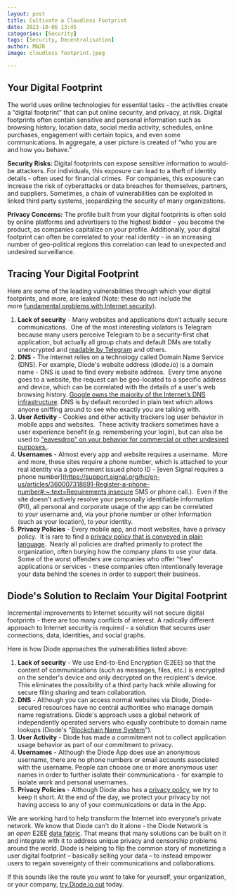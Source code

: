 ```yaml
---
layout: post
title: Cultivate a Cloudless Footprint 
date: 2023-10-06 13:45
categories: [Security]
tags: [Security, Decentralisation]
author: MNJR
image: cloudless footprint.jpeg

---
```

## **Your Digital Footprint**

The world uses online technologies for essential tasks - the activities create a “digital footprint” that can put online security, and privacy, at risk.  Digital footprints often contain sensitive and personal information such as browsing history, location data, social media activity, schedules, online purchases, engagement with certain topics, and even some communications. In aggregate, a user picture is created of “who you are and how you behave.”

**Security Risks:** Digital footprints can expose sensitive information to would-be attackers. For individuals, this exposure can lead to a theft of identity details - often used for financial crimes.  For companies, this exposure can increase the risk of cyberattacks or data breaches for themselves, partners, and suppliers. Sometimes, a chain of vulnerabilities can be exploited in linked third party systems, jeopardizing the security of many organizations.

**Privacy Concerns:** The profile built from your digital footprints is often sold by online platforms and advertisers to the highest bidder - you become the product, as companies capitalize on your profile. Additionally, your digital footprint can often be correlated to your real identity - in an increasing number of geo-political regions this correlation can lead to unexpected and undesired surveillance.

## **Tracing Your Digital Footprint**

Here are some of the leading vulnerabilities through which your digital footprints, and more, are leaked (Note: these do not include the more [fundamental problems with Internet security](https://diode.io/blog/why-there-are-3652-organizations-that-can-read-everyones-encrypted-traffic)).  

1.  **Lack of security** - Many websites and applications don’t actually secure communications.  One of the most interesting violators is Telegram because many users perceive Telegram to be a security-first chat application, but actually all group chats and default DMs are totally unencrypted and [readable by Telegram](https://www.makeuseof.com/telegram-security/) and others.
2.  **DNS** - The Internet relies on a technology called Domain Name Service (DNS).  For example, Diode's website address (diode.io) is a domain name - DNS is used to find every website address.  Every time anyone goes to a website, the request can be geo-located to a specific address and device, which can be correlated with the details of a user's web browsing history. [Google owns the majority of the Internet’s DNS infrastructure](https://en.wikipedia.org/wiki/Google_Public_DNS). DNS is by default recorded in plain text which allows anyone sniffing around to see who exactly you are talking with.
3.  **User Activity** - Cookies and other activity trackers log user behavior in mobile apps and websites.  These activity trackers sometimes have a user experience benefit (e.g. remembering your login), but can also be used to ["eavesdrop" on your behavior for commercial or other undesired purposes.](https://www.theverge.com/2022/4/28/23047026/amazon-alexa-voice-data-targeted-ads-research-report).
4.  **Usernames** - Almost every app and website requires a username.  More and more, these sites require a phone number, which is attached to your real identity via a government issued photo ID - [even Signal requires a phone number](https://support.signal.org/hc/en-us/articles/360007318691-Register-a-phone-number#:~:text=Requirements,insecure SMS or phone call.).  Even if the site doesn't actively resolve your personally identifiable information (PII), all personal and corporate usage of the app can be correlated to _your_ username and, via your phone number or other information (such as your location), to _your_ identity. 
5.  **Privacy Policies** - Every mobile app, and most websites, have a privacy policy.  It is rare to find a [privacy policy that is conveyed in plain language](https://www.theatlantic.com/technology/archive/2012/03/reading-the-privacy-policies-you-encounter-in-a-year-would-take-76-work-days/253851/).  Nearly all policies are drafted primarily to protect the organization, often burying how the company plans to use your data.  Some of the worst offenders are companies who offer “free” applications or services - these companies often intentionally leverage your data behind the scenes in order to support their business.

## **Diode's Solution to Reclaim Your Digital Footprint**

Incremental improvements to Internet security will not secure digital footprints - there are too many conflicts of interest. A radically different approach to Internet security is required - a solution that secures user connections, data, identities, and social graphs. 

Here is how Diode approaches the vulnerabilities listed above:

1.  **Lack of security** - We use End-to-End Encryption (E2EE) so that the content of communications (such as messages, files, etc.) is encrypted on the sender's device and only decrypted on the recipient's device. This eliminates the possibility of a third party hack while allowing for secure filing sharing and team collaboration. 
2.  **DNS** - Although you can access normal websites via Diode, Diode-secured resources have no central authorities who manage domain name registrations. Diode's approach uses a global network of independently operated servers who equally contribute to domain name lookups (Diode's "[Blockchain Name System](https://support.diode.io/article/2bzhaehdp2-reserving-a-domain-name)"). 
3.  **User Activity** - Diode has made a commitment not to collect application usage behavior as part of our commitment to privacy. 
4.  **Usernames** - Although the Diode App does use an anonymous username, there are no phone numbers or email accounts associated with the username.  People can choose one or more anonymous user names in order to further isolate their communications - for example to isolate work and personal usernames. 
5.  **Privacy Policies** - Although Diode also has a [privacy policy](https://diode.io/privacy-policy/), we try to keep it short.  At the end of the day, we protect your privacy by not having access to any of your communications or data in the App.

We are working hard to help transform the Internet into everyone’s private network. We know that Diode can't do it alone - the Diode Network is an _open_ E2EE [data fabric](https://www.dataversity.net/data-fabric-architecture-101/).  That means that many solutions can be built on it and integrate with it to address unique privacy and censorship problems around the world. Diode is helping to flip the common story of monetizing a user digital footprint – basically selling your data – to instead empower users to regain sovereignty of their communications and collaborations.  

If this sounds like the route you want to take for yourself, your organization, or your company, [try Diode.io out](https://diode.io/download/#download-app) today.

